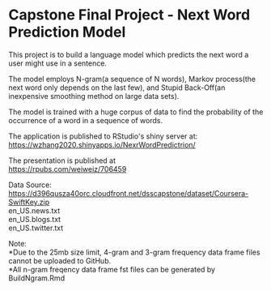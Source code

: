 # Capstone Final Project - Next Word Prediction Model

This project is to build a language model which predicts the next word a user might use in a sentence.  

The model employs N-gram(a sequence of N words), Markov process(the next word only depends on the last few), and Stupid Back-Off(an inexpensive smoothing method on large data sets).     

The model is trained with a huge corpus of data to find the probability of the occurrence of a word in a sequence of words.  

The application is published to RStudio's shiny server at:    
https://wzhang2020.shinyapps.io/NexrWordPredictrion/ 

The presentation is published at  
https://rpubs.com/weiweiz/706459

Data Source:       
https://d396qusza40orc.cloudfront.net/dsscapstone/dataset/Coursera-SwiftKey.zip  
en_US.news.txt  
en_US.blogs.txt  
en_US.twitter.txt 

Note:   
*Due to the 25mb size limit, 4-gram and 3-gram frequency data frame files cannot be uploaded to GitHub.  
*All n-gram freqency data frame fst files can be generated by BuildNgram.Rmd
